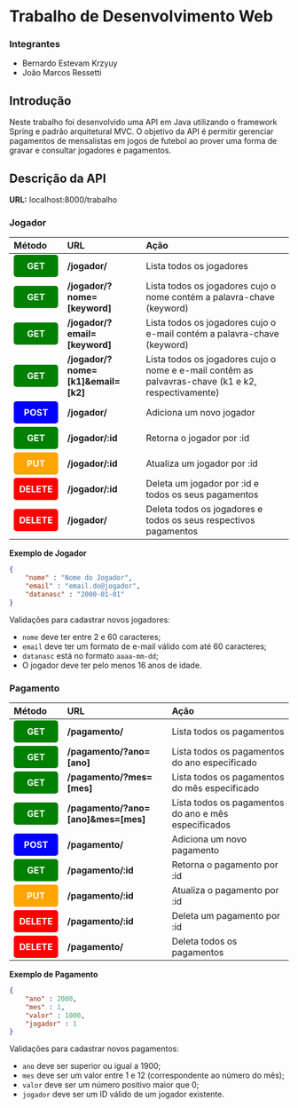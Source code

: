 # **Trabalho de Desenvolvimento Web**

### Integrantes

* Bernardo Estevam Krzyuy
* João Marcos Ressetti

## **Introdução**

Neste trabalho foi desenvolvido uma API em Java utilizando o framework Spring e padrão arquitetural MVC. O objetivo da API é permitir gerenciar pagamentos de mensalistas em jogos de futebol ao prover uma forma de gravar e consultar jogadores e pagamentos.

## **Descrição da API**

**URL:** localhost:8000/trabalho

### Jogador

|Método    |URL                         |Ação                          |
|:---------|:---------------------------|:-----------------------------|
| <div style="background-color: green; color: white; font-weight: bold; padding: 10px; text-align: center; border-radius: 5px;">GET</div>      | **/jogador/**                      | Lista todos os jogadores |
| <div style="background-color: green; color: white; font-weight: bold; padding: 10px; text-align: center; border-radius: 5px;">GET</div>      | **/jogador/?nome=[keyword]**       | Lista todos os jogadores cujo o nome contém a palavra-chave (keyword) |
| <div style="background-color: green; color: white; font-weight: bold; padding: 10px; text-align: center; border-radius: 5px;">GET</div>      | **/jogador/?email=[keyword]**      | Lista todos os jogadores cujo o e-mail contém a palavra-chave (keyword) |
| <div style="background-color: green; color: white; font-weight: bold; padding: 10px; text-align: center; border-radius: 5px;">GET</div>      | **/jogador/?nome=[k1]&email=[k2]** | Lista todos os jogadores cujo o nome e e-mail contêm as palvavras-chave (k1 e k2, respectivamente) |
| <div style="background-color: blue; color: white; font-weight: bold; padding: 10px; text-align: center; border-radius: 5px;">POST</div>     | **/jogador/**                      | Adiciona um novo jogador |
| <div style="background-color: green; color: white; font-weight: bold; padding: 10px; text-align: center; border-radius: 5px;">GET</div>      | **/jogador/:id**                   | Retorna o jogador por :id |
| <div style="background-color: orange; color: white; font-weight: bold; padding: 10px; text-align: center; border-radius: 5px;">PUT</div>      | **/jogador/:id**                   | Atualiza um jogador por :id |
| <div style="background-color: red; color: white; font-weight: bold; padding: 10px; text-align: center; border-radius: 5px;">DELETE</div>   | **/jogador/:id**                   | Deleta um jogador por :id e todos os seus pagamentos |
| <div style="background-color: red; color: white; font-weight: bold; padding: 10px; text-align: center; border-radius: 5px;">DELETE</div>   | **/jogador/**                      | Deleta todos os jogadores e todos os seus respectivos pagamentos |

**Exemplo de Jogador**

```json
{
    "nome" : "Nome do Jogador",
    "email" : "email.do@jogador",
    "datanasc" : "2000-01-01"
}
```

Validações para cadastrar novos jogadores:

* `nome` deve ter entre 2 e 60 caracteres;
* `email` deve ter um formato de e-mail válido com até 60 caracteres;
* `datanasc` está no formato `aaaa-mm-dd`;
* O jogador deve ter pelo menos 16 anos de idade.

### Pagamento

|Método    |URL                                   |Ação                          |
|:---------|:-------------------------------------|:-----------------------------|
| <div style="background-color: green; color: white; font-weight: bold; padding: 10px; text-align: center; border-radius: 5px;">GET</div>      | **/pagamento/**                      | Lista todos os pagamentos |
| <div style="background-color: green; color: white; font-weight: bold; padding: 10px; text-align: center; border-radius: 5px;">GET</div>      | **/pagamento/?ano=[ano]**            | Lista todos os pagamentos do ano especificado |
| <div style="background-color: green; color: white; font-weight: bold; padding: 10px; text-align: center; border-radius: 5px;">GET</div>      | **/pagamento/?mes=[mes]**            | Lista todos os pagamentos do mês especificado |
| <div style="background-color: green; color: white; font-weight: bold; padding: 10px; text-align: center; border-radius: 5px;">GET</div>      | **/pagamento/?ano=[ano]&mes=[mes]**  | Lista todos os pagamentos do ano e mês especificados |
| <div style="background-color: blue; color: white; font-weight: bold; padding: 10px; text-align: center; border-radius: 5px;">POST</div>     | **/pagamento/**                      | Adiciona um novo pagamento |
| <div style="background-color: green; color: white; font-weight: bold; padding: 10px; text-align: center; border-radius: 5px;">GET</div>      | **/pagamento/:id**                   | Retorna o pagamento por :id |
| <div style="background-color: orange; color: white; font-weight: bold; padding: 10px; text-align: center; border-radius: 5px;">PUT</div>      | **/pagamento/:id**                   | Atualiza o pagamento por :id |
| <div style="background-color: red; color: white; font-weight: bold; padding: 10px; text-align: center; border-radius: 5px;">DELETE</div>   | **/pagamento/:id**                   | Deleta um pagamento por :id |
| <div style="background-color: red; color: white; font-weight: bold; padding: 10px; text-align: center; border-radius: 5px;">DELETE</div>   | **/pagamento/**                      | Deleta todos os pagamentos |

**Exemplo de Pagamento**

```json
{
    "ano" : 2000,
    "mes" : 1,
    "valor" : 1000,
    "jogador" : 1
}
```

Validações para cadastrar novos pagamentos:

* `ano` deve ser superior ou igual a 1900;
* `mes` deve ser um valor entre 1 e 12 (correspondente ao número do mês);
* `valor` deve ser um número positivo maior que 0;
* `jogador` deve ser um ID válido de um jogador existente.
